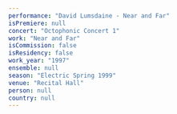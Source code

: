 ```yaml
---
performance: "David Lumsdaine - Near and Far"
isPremiere: null
concert: "Octophonic Concert 1"
work: "Near and Far"
isCommission: false
isResidency: false
work_year: "1997"
ensemble: null
season: "Electric Spring 1999"
venue: "Recital Hall"
person: null
country: null
---
```


